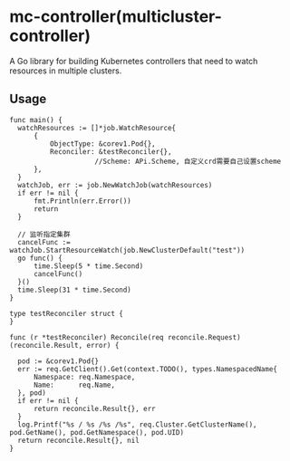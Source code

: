 # mc-controller(multicluster-controller)
A Go library for building Kubernetes controllers that need to watch resources in multiple clusters.


## Usage 

  ```
func main() {
	watchResources := []*job.WatchResource{
		{
			ObjectType: &corev1.Pod{},
			Reconciler: &testReconciler{},
                       //Scheme: APi.Scheme, 自定义crd需要自己设置scheme
		},
	}
	watchJob, err := job.NewWatchJob(watchResources)
	if err != nil {
		fmt.Println(err.Error())
		return
	}

	// 监听指定集群
	cancelFunc := watchJob.StartResourceWatch(job.NewClusterDefault("test"))
	go func() {
		time.Sleep(5 * time.Second)
		cancelFunc()
	}()
	time.Sleep(31 * time.Second)
}

type testReconciler struct {
}

func (r *testReconciler) Reconcile(req reconcile.Request) (reconcile.Result, error) {

	pod := &corev1.Pod{}
	err := req.GetClient().Get(context.TODO(), types.NamespacedName{
		Namespace: req.Namespace,
		Name:      req.Name,
	}, pod)
	if err != nil {
		return reconcile.Result{}, err
	}
	log.Printf("%s / %s /%s /%s", req.Cluster.GetClusterName(), pod.GetName(), pod.GetNamespace(), pod.UID)
	return reconcile.Result{}, nil
}

  ```
   
